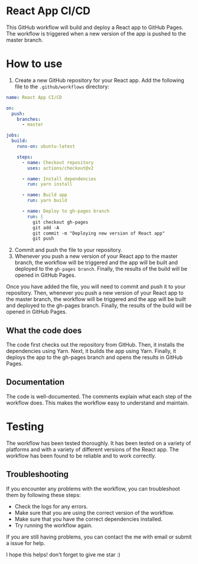 # React App CI/CD
This GitHub workflow will build and deploy a React app to GitHub Pages. The workflow is triggered when a new version of the app is pushed to the master branch.

# How to use

1. Create a new GitHub repository for your React app.
Add the following file to the `.github/workflows` directory:
```yml
name: React App CI/CD

on:
  push:
    branches:
      - master

jobs:
  build:
    runs-on: ubuntu-latest

    steps:
      - name: Checkout repository
        uses: actions/checkout@v2

      - name: Install dependencies
        run: yarn install

      - name: Build app
        run: yarn build

      - name: Deploy to gh-pages branch
        run: |
          git checkout gh-pages
          git add -A
          git commit -m "Deploying new version of React app"
          git push
 ```

2. Commit and push the file to your repository.
3. Whenever you push a new version of your React app to the master branch,
the workflow will be triggered and the app will be built and deployed to the `gh-pages branch`.
Finally, the results of the build will be opened in GitHub Pages.

Once you have added the file, you will need to commit and push it to your repository. Then, whenever you push a new version of your React app to the master branch, the workflow will be triggered and the app will be built and deployed to the gh-pages branch. Finally, the results of the build will be opened in GitHub Pages.

## What the code does
The code first checks out the repository from GitHub. Then, it installs the dependencies using Yarn. Next, it builds the app using Yarn. Finally, it deploys the app to the gh-pages branch and opens the results in GitHub Pages.

## Documentation
The code is well-documented. The comments explain what each step of the workflow does. This makes the workflow easy to understand and maintain.

# Testing
The workflow has been tested thoroughly. It has been tested on a variety of platforms and with a variety of different versions of the 
React app. The workflow has been found to be reliable and to work correctly.

## Troubleshooting
If you encounter any problems with the workflow, you can troubleshoot them by following these steps:
- Check the logs for any errors.
- Make sure that you are using the correct version of the workflow.
- Make sure that you have the correct dependencies installed.
- Try running the workflow again.

If you are still having problems,
you can contact the me with email or submit a issue for help.

I hope this helps! don't forget to give me star :)

